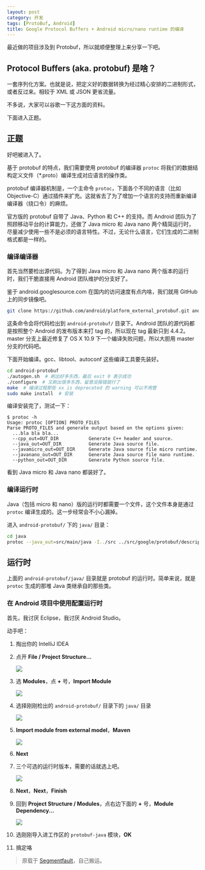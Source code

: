 ```yaml
---
layout: post
category: 开发
tags: [ProtoBuf, Android]
title: Google Protocol Buffers + Android micro/nano runtime 的编译
---
```


最近做的项目涉及到 Protobuf，所以就顺便整理上来分享一下吧。

## Protocol Buffers (aka. protobuf) 是啥？

一套序列化方案。也就是说，把定义好的数据转换为经过精心安排的二进制形式，或者反过来。相较于 XML 或 JSON 更省流量。

不多说，大家可以谷歌一下这方面的资料。

下面进入正题。

## 正题

好吧被进入了。

基于 protobuf 的特点，我们需要使用 protobuf 的编译器 `protoc` 将我们的数据结构定义文件（*.proto）编译生成对应语言的操作类。

protobuf 编译器机制是，一个主命令 `protoc`，下面各个不同的语言（比如 Objective-C）通过插件来扩充。这就省去了为了增加一个语言的支持而重新编译编译器（绕口令）的麻烦。

官方版的 protobuf 自带了 Java、Python 和 C++ 的支持。而 Android 团队为了照顾移动平台的计算能力，还做了 Java micro 和 Java nano 两个精简运行时，尽量减少使用一些不是必须的语言特性。不过，无论什么语言，它们生成的二进制格式都是一样的。

### 编译编译器

首先当然要检出源代码。为了得到 Java micro 和 Java nano 两个版本的运行时，我们干脆直接用 Android 团队维护的分支好了。

鉴于 android.googlesource.com 在国内的访问速度有点内啥，我们就用 GitHub 上的同步镜像吧。

```sh
git clone https://github.com/android/platform_external_protobuf.git android-protobuf
```

这条命令会将代码检出到 `android-protobuf/` 目录下。Android 团队的源代码都是按照整个 Android 的发布版本来打 tag 的，所以现在 tag 最新只到 4.4.2。master 分支上最近修复了 OS X 10.9 下一个编译失败问题，所以大胆用 master 分支的代码吧。

下面开始编译。gcc、libtool、autoconf 这些编译工具要先装好。

```sh
cd android-protobuf
./autogen.sh  # 刷出好多东西，最后 exit 0 表示成功
./configure  # 又刷出很多东西，留意没报错就行了
make  # 编译过程那些 xx is deprecated 的 warning 可以不用管
sudo make install  # 安装
```

编译安装完了，测试一下：

```
$ protoc -h
Usage: protoc [OPTION] PROTO_FILES
Parse PROTO_FILES and generate output based on the options given:
  ...bla bla bla...
  --cpp_out=OUT_DIR           Generate C++ header and source.
  --java_out=OUT_DIR          Generate Java source file.
  --javamicro_out=OUT_DIR     Generate Java source file micro runtime.
  --javanano_out=OUT_DIR      Generate Java source file nano runtime.
  --python_out=OUT_DIR        Generate Python source file.
```

看到 Java micro 和 Java nano 都装好了。

### 编译运行时

Java（包括 micro 和 nano）版的运行时都需要一个文件，这个文件本身是通过 `protoc` 编译生成的。这一步经常会不小心漏掉。

进入 `android-protobuf/` 下的 `java/` 目录：

```sh
cd java
protoc --java_out=src/main/java -I../src ../src/google/protobuf/descriptor.proto
```

## 运行时

上面的 `android-protobuf/java/` 目录就是 protobuf 的运行时。简单来说，就是 `protoc` 生成的那堆 Java 类继承自的那些类。

### 在 Android 项目中使用配置运行时

首先，我讨厌 Eclipse，我讨厌 Android Studio。

动手吧：

1. 掏出你的 IntelliJ IDEA
2. 点开 **File / Project Structure...**

    ![](https://cloud.githubusercontent.com/assets/288288/2560229/b3644106-b7b3-11e3-87da-299fa2286157.png)

3. 选 **Modules**，点 **+** 号，**Import Module**

    ![](https://cloud.githubusercontent.com/assets/288288/2560231/fd845154-b7b3-11e3-9666-5e15a2eb4a80.png)

4. 选择刚刚检出的 `android-protobuf/` 目录下的 `java/` 目录

    ![](https://cloud.githubusercontent.com/assets/288288/2560235/35b1743a-b7b4-11e3-8a7b-095fa0736dfd.png)

5. **Import module from external model**，**Maven**

    ![](https://cloud.githubusercontent.com/assets/288288/2560237/61cf1d38-b7b4-11e3-8e4b-abf5454ec6a0.png)

6. **Next**
7. 三个可选的运行时版本，需要的话就选上吧。

    ![](https://cloud.githubusercontent.com/assets/288288/2560239/8bc33a84-b7b4-11e3-802b-b64bfced3c51.png)

8. **Next**，**Next**，**Finish**
9. 回到 **Project Structure / Modules**，点右边下面的 **+** 号，**Module Dependency...**

    ![](https://cloud.githubusercontent.com/assets/288288/2560244/ce84ab32-b7b4-11e3-8fde-cc21a7019725.png)

10. 选刚刚导入进工作区的 `protobuf-java` 模块，**OK**
11. 搞定咯

> 原载于 [Segmentfault](http://segmentfault.com/blog/xingrz/1190000000450911)，自己搬运。
